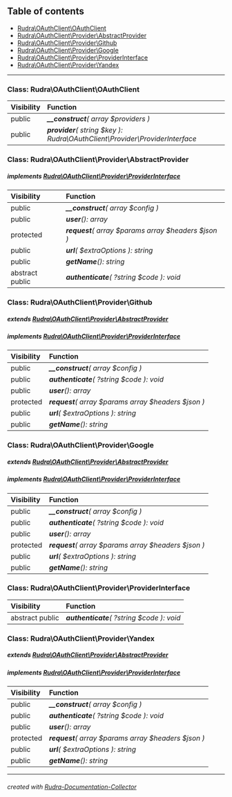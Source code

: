 ## Table of contents
- [Rudra\OAuthClient\OAuthClient](#rudra_oauthclient_oauthclient)
- [Rudra\OAuthClient\Provider\AbstractProvider](#rudra_oauthclient_provider_abstractprovider)
- [Rudra\OAuthClient\Provider\Github](#rudra_oauthclient_provider_github)
- [Rudra\OAuthClient\Provider\Google](#rudra_oauthclient_provider_google)
- [Rudra\OAuthClient\Provider\ProviderInterface](#rudra_oauthclient_provider_providerinterface)
- [Rudra\OAuthClient\Provider\Yandex](#rudra_oauthclient_provider_yandex)
<hr>

<a id="rudra_oauthclient_oauthclient"></a>

### Class: Rudra\OAuthClient\OAuthClient
| Visibility | Function |
|:-----------|:---------|
|public|<em><strong>__construct</strong>( array $providers )</em><br>|
|public|<em><strong>provider</strong>( string $key ): Rudra\OAuthClient\Provider\ProviderInterface</em><br>|


<a id="rudra_oauthclient_provider_abstractprovider"></a>

### Class: Rudra\OAuthClient\Provider\AbstractProvider
##### implements [Rudra\OAuthClient\Provider\ProviderInterface](#rudra_oauthclient_provider_providerinterface)
| Visibility | Function |
|:-----------|:---------|
|public|<em><strong>__construct</strong>( array $config )</em><br>|
|public|<em><strong>user</strong>(): array</em><br>|
|protected|<em><strong>request</strong>( array $params  array $headers   $json )</em><br>|
|public|<em><strong>url</strong>(  $extraOptions ): string</em><br>|
|public|<em><strong>getName</strong>(): string</em><br>|
|abstract public|<em><strong>authenticate</strong>( ?string $code ): void</em><br>|


<a id="rudra_oauthclient_provider_github"></a>

### Class: Rudra\OAuthClient\Provider\Github
##### extends [Rudra\OAuthClient\Provider\AbstractProvider](#rudra_oauthclient_provider_abstractprovider)
##### implements [Rudra\OAuthClient\Provider\ProviderInterface](#rudra_oauthclient_provider_providerinterface)
| Visibility | Function |
|:-----------|:---------|
|public|<em><strong>__construct</strong>( array $config )</em><br>|
|public|<em><strong>authenticate</strong>( ?string $code ): void</em><br>|
|public|<em><strong>user</strong>(): array</em><br>|
|protected|<em><strong>request</strong>( array $params  array $headers   $json )</em><br>|
|public|<em><strong>url</strong>(  $extraOptions ): string</em><br>|
|public|<em><strong>getName</strong>(): string</em><br>|


<a id="rudra_oauthclient_provider_google"></a>

### Class: Rudra\OAuthClient\Provider\Google
##### extends [Rudra\OAuthClient\Provider\AbstractProvider](#rudra_oauthclient_provider_abstractprovider)
##### implements [Rudra\OAuthClient\Provider\ProviderInterface](#rudra_oauthclient_provider_providerinterface)
| Visibility | Function |
|:-----------|:---------|
|public|<em><strong>__construct</strong>( array $config )</em><br>|
|public|<em><strong>authenticate</strong>( ?string $code ): void</em><br>|
|public|<em><strong>user</strong>(): array</em><br>|
|protected|<em><strong>request</strong>( array $params  array $headers   $json )</em><br>|
|public|<em><strong>url</strong>(  $extraOptions ): string</em><br>|
|public|<em><strong>getName</strong>(): string</em><br>|


<a id="rudra_oauthclient_provider_providerinterface"></a>

### Class: Rudra\OAuthClient\Provider\ProviderInterface
| Visibility | Function |
|:-----------|:---------|
|abstract public|<em><strong>authenticate</strong>( ?string $code ): void</em><br>|


<a id="rudra_oauthclient_provider_yandex"></a>

### Class: Rudra\OAuthClient\Provider\Yandex
##### extends [Rudra\OAuthClient\Provider\AbstractProvider](#rudra_oauthclient_provider_abstractprovider)
##### implements [Rudra\OAuthClient\Provider\ProviderInterface](#rudra_oauthclient_provider_providerinterface)
| Visibility | Function |
|:-----------|:---------|
|public|<em><strong>__construct</strong>( array $config )</em><br>|
|public|<em><strong>authenticate</strong>( ?string $code ): void</em><br>|
|public|<em><strong>user</strong>(): array</em><br>|
|protected|<em><strong>request</strong>( array $params  array $headers   $json )</em><br>|
|public|<em><strong>url</strong>(  $extraOptions ): string</em><br>|
|public|<em><strong>getName</strong>(): string</em><br>|
<hr>

###### created with [Rudra-Documentation-Collector](#https://github.com/Jagepard/Rudra-Documentation-Collector)
